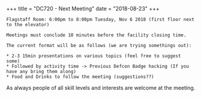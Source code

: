 +++
title = "DC720 - Next Meeting"
date = "2018-08-23"
+++

```
Flagstaff Room: 6:00pm to 8:00pm Tuesday, Nov 6 2018 (first floor next to the elevator)

Meetings must conclude 10 minutes before the facility closing time. 

The current format will be as follows (we are trying somethings out):

* 2-3 15min presentations on various topics (feel free to suggest some)
* Followed by activity time -> Previous Defcon Badge hacking (If you have any bring them along)
* Food and Drinks to follow the meeting (suggestions??)
```

As always people of all skill levels and interests are welcome at the meeting.
